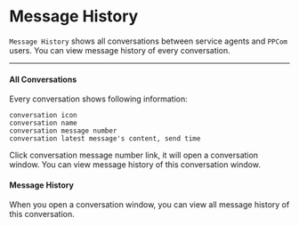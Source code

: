 # Message History

`Message History` shows all conversations between service agents and `PPCom` users. You can view message history of every conversation.

-------

#### All Conversations

Every conversation shows following information:

    conversation icon
    conversation name
    conversation message number
    conversation latest message's content, send time

Click conversation message number link, it will open a conversation window. You can view message history of this conversation window.

#### Message History

When you open a conversation window, you can view all message history of this conversation.
